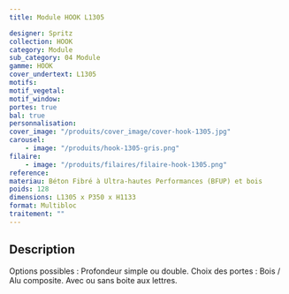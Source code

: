 ```yaml
---
title: Module HOOK L1305

designer: Spritz
collection: HOOK
category: Module
sub_category: 04 Module
gamme: HOOK
cover_undertext: L1305
motifs:
motif_vegetal:
motif_window:
portes: true
bal: true
personnalisation:
cover_image: "/produits/cover_image/cover-hook-1305.jpg"
carousel:
    - image: "/produits/hook-1305-gris.png"
filaire:
    - image: "/produits/filaires/filaire-hook-1305.png"
reference:
materiau: Béton Fibré à Ultra-hautes Performances (BFUP) et bois
poids: 128
dimensions: L1305 x P350 x H1133
format: Multibloc
traitement: ""
---
```


## Description

Options possibles : Profondeur simple ou double. Choix des portes : Bois / Alu
composite. Avec ou sans boite aux lettres.
